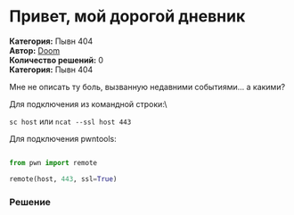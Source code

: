 # Привет, мой дорогой дневник
**Категория:** Пывн 404\
**Автор:** [Doom](https://t.me/dontunique)\
**Количество решений:** 0\
**Категория:** Пывн 404

Мне не описать ту боль, вызванную недавними событиями... а какими?

Для подключения из командной строки:\
`sc host` или  `ncat --ssl host 443`

Для подключения pwntools:
```Python
from pwn import remote
remote(host, 443, ssl=True)
```

### Решение
